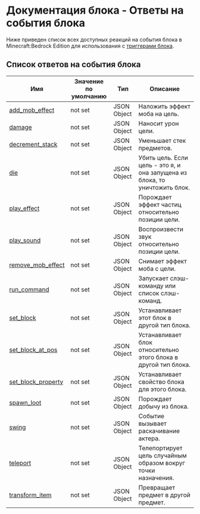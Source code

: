# Документация блока - Ответы на события блока

Ниже приведен список всех доступных реакций на события блока в Minecraft:Bedrock Edition для использования
с [триггерами блока](../Block_Triggers/Block_Trigger_List.md).

## Список ответов на события блока

| Имя                                         | Значение по умолчанию | Тип         | Описание                                                                    |
|---------------------------------------------|-----------------------|-------------|-----------------------------------------------------------------------------|
| [add_mob_effect](add_mob_effect.md)         | not set               | JSON Object | Наложить эффект моба на цель.                                               |
| [damage](damage.md)                         | not set               | JSON Object | Наносит урон цели.                                                          |
| [decrement_stack](decrement_stack.md)       | not set               | JSON Object | Уменьшает стек предметов.                                                   |
| [die](die.md)                               | not set               | JSON Object | Убить цель. Если цель - это я, и она запущена из блока, то уничтожить блок. |
| [play_effect](play_effect.md)               | not set               | JSON Object | Порождает эффект частиц относительно позиции цели.                          |
| [play_sound](play_sound.md)                 | not set               | JSON Object | Воспроизвести звук относительно позиции цели.                               |
| [remove_mob_effect](remove_mob_effect.md)   | not set               | JSON Object | Снимает эффект моба с цели.                                                 |
| [run_command](run_command.md)               | not set               | JSON Object | Запускает слэш-команду или список слэш-команд.                              |
| [set_block](set_block.md)                   | not set               | JSON Object | Устанавливает этот блок в другой тип блока.                                 |
| [set_block_at_pos](set_block_at_pos.md)     | not set               | JSON Object | Устанавливает блок относительно этого блока в другой тип блока.             |
| [set_block_property](set_block_property.md) | not set               | JSON Object | Устанавливает свойство блока для этого блока.                               |
| [spawn_loot](spawn_loot.md)                 | not set               | JSON Object | Порождает добычу из блока.                                                  |
| [swing](swing.md)                           | not set               | JSON Object | Событие вызывает раскачивание актера.                                       |
| [teleport](teleport.md)                     | not set               | JSON Object | Телепортирует цель случайным образом вокруг точки назначения.               |
| [transform_item](transform_item.md)         | not set               | JSON Object | Превращает предмет в другой предмет.                                        |
